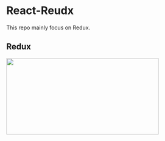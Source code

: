 # React-Reudx
This repo mainly focus on Redux.
<h2>Redux</h2>
<img height="200px" width="400" src="https://user-images.githubusercontent.com/106628860/213641462-3e561b5c-125e-4a63-bace-70203523875c.png" />



